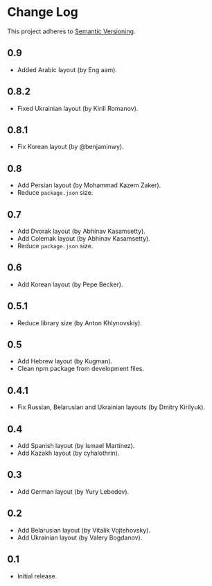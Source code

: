 # Change Log
This project adheres to [Semantic Versioning](http://semver.org/).

## 0.9
* Added Arabic layout (by Eng aam).

## 0.8.2
* Fixed Ukrainian layout (by Kirill Romanov).

## 0.8.1
* Fix Korean layout (by @benjaminwy).

## 0.8
* Add Persian layout (by Mohammad Kazem Zaker).
* Reduce `package.json` size.

## 0.7
* Add Dvorak layout (by Abhinav Kasamsetty).
* Add Colemak layout (by Abhinav Kasamsetty).
* Reduce `package.json` size.

## 0.6
* Add Korean layout (by Pepe Becker).

## 0.5.1
* Reduce library size (by Anton Khlynovskiy).

## 0.5
* Add Hebrew layout (by Kugman).
* Clean npm package from development files.

## 0.4.1
* Fix Russian, Belarusian and Ukrainian layouts (by Dmitry Kirilyuk).

## 0.4
* Add Spanish layout (by Ismael Martínez).
* Add Kazakh layout (by cyhalothrin).

## 0.3
* Add German layout (by Yury Lebedev).

## 0.2
* Add Belarusian layout (by Vitalik Vojtehovsky).
* Add Ukrainian layout (by Valery Bogdanov).

## 0.1
* Initial release.

